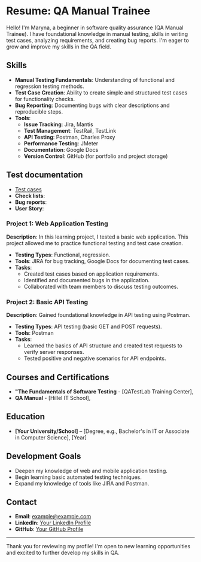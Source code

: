 # Resume: QA Manual Trainee

Hello! I'm Maryna, a beginner in software quality assurance (QA Manual Trainee). I have foundational knowledge in manual testing, skills in writing test cases, analyzing requirements, and creating bug reports. I'm eager to grow and improve my skills in the QA field.

## Skills

- **Manual Testing Fundamentals**: Understanding of functional and regression testing methods.
- **Test Case Creation**: Ability to create simple and structured test cases for functionality checks.
- **Bug Reporting**: Documenting bugs with clear descriptions and reproducible steps.
- **Tools**:
  - **Issue Tracking**: Jira, Mantis 
  - **Test Management**: TestRail, TestLink
  - **API Testing**: Postman, Charles Proxy
  - **Performance Testing**: JMeter
  - **Documentation**: Google Docs
  - **Version Control**: GitHub (for portfolio and project storage)

## Test documentation
- [Test cases](https://drive.google.com/file/d/14dh5BzRfr13YpV2AQW9CBC06dN_1IHSn/view?usp=drive_link/)
- **Check lists**: 
- **Bug reports**:
- **User Story**:

### Project 1: Web Application Testing
**Description**: In this learning project, I tested a basic web application. This project allowed me to practice functional testing and test case creation.
- **Testing Types**: Functional, regression.
- **Tools**: JIRA for bug tracking, Google Docs for documenting test cases.
- **Tasks**:
  - Created test cases based on application requirements.
  - Identified and documented bugs in the application.
  - Collaborated with team members to discuss testing outcomes.

### Project 2: Basic API Testing
**Description**: Gained foundational knowledge in API testing using Postman.
- **Testing Types**: API testing (basic GET and POST requests).
- **Tools**: Postman
- **Tasks**:
  - Learned the basics of API structure and created test requests to verify server responses.
  - Tested positive and negative scenarios for API endpoints.

## Courses and Certifications

- **"The Fundamentals of Software Testing** - [QATestLab Training Center], 
- **QA Manual** - [Hillel IT School], 

## Education

- **[Your University/School]** – [Degree, e.g., Bachelor's in IT or Associate in Computer Science], [Year]

## Development Goals

- Deepen my knowledge of web and mobile application testing.
- Begin learning basic automated testing techniques.
- Expand my knowledge of tools like JIRA and Postman.

## Contact

- **Email**: example@example.com
- **LinkedIn**: [Your LinkedIn Profile](https://www.linkedin.com/in/maryna-kopytina/)
- **GitHub**: [Your GitHub Profile](https://github.com/yourusername)

---

Thank you for reviewing my profile! I'm open to new learning opportunities and excited to further develop my skills in QA.
